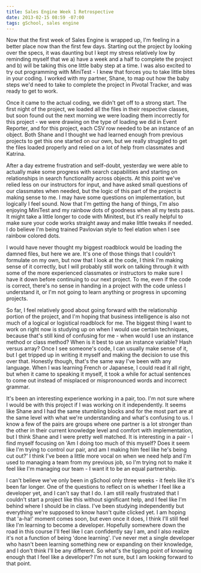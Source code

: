 ```yaml
---
title: Sales Engine Week 1 Retrospective
date: 2013-02-15 08:59 -07:00
tags: gSchool, sales engine
---
```


Now that the first week of Sales Engine is wrapped up, I'm feeling in a better place now than the first few days.  Starting out the project by looking over the specs, it was daunting but I kept my stress relatively low by reminding myself that we a) have a week and a half to complete the project and b) will be taking this one little baby step at a time.  I was also excited to try out programming with MiniTest - I knew that forces you to take little bites in your coding.  I worked with my partner, Shane, to map out how the baby steps we'd need to take to complete the project in Pivotal Tracker, and was ready to get to work.

Once it came to the actual coding, we didn't get off to a strong start.  The first night of the project, we loaded all the files in their respective classes, but soon found out the next morning we were loading them incorrectly for this project - we were drawing on the type of loading we did in Event Reporter, and for this project, each CSV row needed to be an instance of an object.  Both Shane and I thought we had learned enough from previous projects to get this one started on our own, but we really struggled to get the files loaded properly and relied on a lot of help from classmates and Katrina.

After a day extreme frustration and self-doubt, yesterday we were able to actually make some progress with search capabilities and starting on relationships in search functionality across objects.  At this point we've relied less on our instructors for input, and have asked small questions of our classmates when needed, but the logic of this part of the project is making sense to me.  I may have some questions on implementation, but logically I feel sound.  Now that I'm getting the hang of things, I'm also enjoying MiniTest and my rainbow dots of goodness when all my tests pass.  It might take a little longer to code with Minitest, but it's really helpful to make sure your code works straight away and make little tweaks if needed.  I do believe I'm being trained Pavlovian style to feel elation when I see rainbow colored dots.

I would have never thought my biggest roadblock would be loading the damned files, but here we are.  It's one of those things that I couldn't formulate on my own, but now that I look at the code, I think I'm making sense of it correctly, but I will probably still work on talking through it with some of the more experienced classmates or instructors to make sure I have it down before continuing to our next project.  To me, even if the code is correct, there's no sense in handing in a project with the code unless I understand it, or I'm not going to learn anything or progress in upcoming projects.

So far, I feel relatively good about going forward with the relationship portion of the project, and I'm hoping that business intelligence is also not much of a logical or logistical roadblock for me.  The biggest thing I want to work on right now is studying up on when I would use certain techniques, because that's still kind of confusing for me - when would I use an instance method or class method?  When is it best to use an instance variable?  Hash versus array?  Once I see someone's code, I can usually make sense of it, but I get tripped up in writing it myself and making the decision to use this over that.  Honestly though, that's the same way I've been with any language.  When I was learning French or Japanese, I could read it all right, but when it came to speaking it myself, it took a while for actual sentences to come out instead of misplaced or mispronounced words and incorrect grammar.

It's been an interesting experience working in a pair, too.  I'm not sure where I would be with this project if I was working on it independently.  It seems like Shane and I had the same stumbling blocks and for the most part are at the same level with what we're understanding and what's confusing to us.  I know a few of the pairs are groups where one partner is a lot stronger than the other in their current knowledge level and comfort with implementation, but I think Shane and I were pretty well matched.  It is interesting in a pair - I find myself focusing on 'Am I doing too much of this myself?  Does it seem like I'm trying to control our pair, and am I making him feel like he's being cut out?'  I think I've been a little more vocal on when we need help and I'm used to managing a team from my previous job, so I'm trying not to make it feel like I'm managing our team - I want it to be an equal partnership.

I can't believe we've only been in gSchool only three weeks - it feels like it's been far longer.  One of the questions to reflect on is whether I feel like a developer yet, and I can't say that I do.  I am still really frustrated that I couldn't start a project like this without significant help, and I feel like I'm behind where I should be in class.  I've been studying independently but everything we're supposed to know hasn't quite clicked yet.  I am hoping that 'a-ha!' moment comes soon, but even once it does, I think I'll still feel like I'm learning to become a developer.  Hopefully somewhere down the road in this course I'll feel like I can confidently say I am, and I also realize it's not a function of being 'done learning'.  I've never met a single developer who hasn't been learning something new or expanding on their knowledge, and I don't think I'll be any different.  So what's the tipping point of knowing enough that I feel like a developer?  I'm not sure, but I am looking forward to that point.